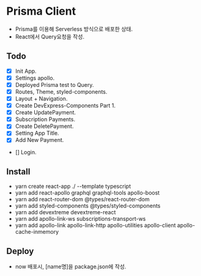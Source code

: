 # Prisma Client
- Prisma를 이용해 Serverless 방식으로 배포한 상태.
- React에서 Query요청을 작성.


## Todo
- [x] Init App.
- [x] Settings apollo.
- [x] Deployed Prisma test to Query.
- [x] Routes, Theme, styled-components.
- [x] Layout + Navigation.
- [x] Create DevExpress-Components Part 1.
- [x] Create UpdatePayment.
- [x] Subscription Payments.
- [x] Create DeletePayment.
- [x] Setting App Title.
- [x] Add New Payment.
- [] Login.


## Install
- yarn create react-app ./ --template typescript
- yarn add react-apollo graphql graphql-tools apollo-boost
- yarn add react-router-dom @types/react-router-dom
- yarn add styled-components @types/styled-components
- yarn add devextreme devextreme-react
- yarn add apollo-link-ws subscriptions-transport-ws
- yarn add apollo-link apollo-link-http apollo-utilities apollo-client apollo-cache-inmemory

## Deploy
- now 배포시, [name명]을  package.json에 작성.